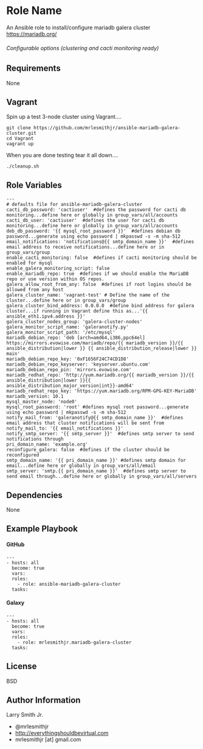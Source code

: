 Role Name
=========

An Ansible role to install/configure mariadb galera cluster https://mariadb.org/
###### Configurable options (clustering and cacti monitoring ready)

Requirements
------------

None

Vagrant
-------
Spin up a test 3-node cluster using Vagrant....
````
git clone https://github.com/mrlesmithjr/ansible-mariadb-galera-cluster.git
cd Vagrant
vagrant up
````
When you are done testing tear it all down....  
````
./cleanup.sh
````

Role Variables
--------------

````
---
# defaults file for ansible-mariadb-galera-cluster
cacti_db_password: 'cactiuser'  #defines the password for cacti db monitoring...define here or globally in group_vars/all/accounts
cacti_db_user: 'cactiuser'  #defines the user for cacti db monitoring...define here or globally in group_vars/all/accounts
deb_db_password: '{{ mysql_root_password }}'  #defines debian db password...generate using echo password | mkpasswd -s -m sha-512
email_notifications: 'notifications@{{ smtp_domain_name }}'  #defines email address to receive notifications...define here or in group_vars/group
enable_cacti_monitoring: false  #defines if cacti monitoring should be enabled for mysql
enable_galera_monitoring_script: false
enable_mariadb_repo: true  #defines if we should enable the MariaDB repo or use version within OS repos.
galera_allow_root_from_any: false  #defines if root logins should be allowed from any host
galera_cluster_name: 'vagrant-test' # Define the name of the cluster...define here or in group_vars/group
galera_cluster_bind_address: 0.0.0.0  #define bind address for galera cluster...if running in Vagrant define this as...'{{ ansible_eth1.ipv4.address }}'
galera_cluster_nodes_group: 'galera-cluster-nodes'
galera_monitor_script_name: 'galeranotify.py'
galera_monitor_script_path: '/etc/mysql'
mariadb_debian_repo: 'deb [arch=amd64,i386,ppc64el] https://mirrors.evowise.com/mariadb/repo/{{ mariadb_version }}/{{ ansible_distribution|lower }} {{ ansible_distribution_release|lower }} main'
mariadb_debian_repo_key: '0xF1656F24C74CD1D8'
mariadb_debian_repo_keyserver: 'keyserver.ubuntu.com'
mariadb_debian_repo_pin: 'mirrors.evowise.com'
mariadb_redhat_repo: 'http://yum.mariadb.org/{{ mariadb_version }}/{{ ansible_distribution|lower }}{{ ansible_distribution_major_version|int}}-amd64'
mariadb_redhat_repo_key: 'https://yum.mariadb.org/RPM-GPG-KEY-MariaDB'
mariadb_version: 10.1
mysql_master_node: 'node0'
mysql_root_password: 'root' #defines mysql root password...generate using echo password | mkpasswd -s -m sha-512
notify_mail_from: 'galeranotify@{{ smtp_domain_name }}'  #defines email address that cluster notifications will be sent from
notify_mail_to: '{{ email_notifications }}'
notify_smtp_server: '{{ smtp_server }}'  #defines smtp server to send notifications through
pri_domain_name: 'example.org'
reconfigure_galera: false  #defines if the cluster should be reconfigured
smtp_domain_name: '{{ pri_domain_name }}' #defines smtp domain for email...define here or globally in group_vars/all/email
smtp_server: 'smtp.{{ pri_domain_name }}'  #defines smtp server to send email through...define here or globally in group_vars/all/servers
````

Dependencies
------------

None

Example Playbook
----------------

#### GitHub
````
---
- hosts: all
  become: true
  vars:
  roles:
    - role: ansible-mariadb-galera-cluster
  tasks:
````
#### Galaxy
````
---
- hosts: all
  become: true
  vars:
  roles:
    - role: mrlesmithjr.mariadb-galera-cluster
  tasks:
````

License
-------

BSD

Author Information
------------------

Larry Smith Jr.
- @mrlesmithjr
- http://everythingshouldbevirtual.com
- mrlesmithjr [at] gmail.com
